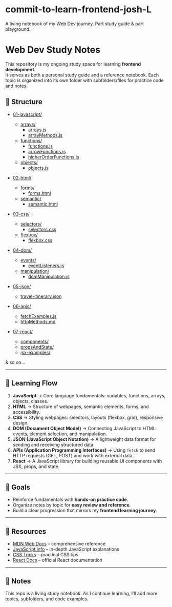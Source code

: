# commit-to-learn-frontend-josh-L
A living notebook of my Web Dev journey. Part study guide &amp; part playground.

# Web Dev Study Notes

This repository is my ongoing study space for learning **frontend development**.  
It serves as both a personal study guide and a reference notebook. Each topic is organized into its own folder with subfolders/files for practice code and notes.

## 📂 Structure

- [01-javascript/](./javascript)
  - [arrays/](./javascript/arrays)
    - [arrays.js](./javascript/arrays/arrays.js)
    - [arrayMethods.js](./javascript/arrays/arrayMethods.js)
  - [functions/](./javascript/functions)
    - [functions.js](./javascript/functions/functions.js)
    - [arrowFunctions.js](./javascript/functions/arrowFunctions.js)
    - [higherOrderFunctions.js](./javascript/functions/higherOrderFunctions.js)
  - [objects/](./javascript/objects)
    - [objects.js](./javascript/objects/objects.js)

- [02-html/](./html)
  - [forms/](./html/forms)
    - [forms.html](./html/forms/forms.html)
  - [semantic/](./html/semantic)
    - [semantic.html](./html/semantic/semantic.html)

- [03-css/](./css)
  - [selectors/](./css/selectors)
    - [selectors.css](./css/selectors/selectors.css)
  - [flexbox/](./css/flexbox)
    - [flexbox.css](./css/flexbox/flexbox.css)

- [04-dom/](./dom)
  - [events/](./dom/events)
    - [eventListeners.js](./dom/events/eventListeners.js)
  - [manipulation/](./dom/manipulation)
    - [domManipulation.js](./dom/manipulation/domManipulation.js)

- [05-json/](./json)
  - [travel-itinerary.json](./json/travel-itinerary.json)

- [06-apis/](./apis)
  - [fetchExamples.js](./apis/fetchExamples.js)
  - [httpMethods.md](./apis/httpMethods.md)

- [07-react/](./react)
  - [components/](./react/components)
  - [propsAndState/](./react/propsAndState)
  - [jsx-examples/](./react/jsx-examples)

& so on...

---

## 📝 Learning Flow

1. **JavaScript** → Core language fundamentals: variables, functions, arrays, objects, classes.  
2. **HTML** → Structure of webpages, semantic elements, forms, and accessibility.  
3. **CSS** → Styling webpages: selectors, layouts (flexbox, grid), responsive design.  
4. **DOM (Document Object Model)** → Connecting JavaScript to HTML: events, element selection, and manipulation.  
5. **JSON (JavaScript Object Notation)** → A lightweight data format for sending and receiving structured data.  
6. **APIs (Application Programming Interfaces)** → Using `fetch` to send HTTP requests (GET, POST) and work with external data.  
7. **React** → A JavaScript library for building reusable UI components with JSX, props, and state.  

---

## 🚀 Goals
- Reinforce fundamentals with **hands-on practice code**.  
- Organize notes by topic for **easy review and reference**.  
- Build a clear progression that mirrors my **frontend learning journey**.  

---

## 🔗 Resources
- [MDN Web Docs](https://developer.mozilla.org/) – comprehensive reference  
- [JavaScript.info](https://javascript.info/) – in-depth JavaScript explanations  
- [CSS Tricks](https://css-tricks.com/) – practical CSS tips  
- [React Docs](https://react.dev/) – official React documentation  

---

## 📌 Notes
This repo is a living study notebook. As I continue learning, I’ll add more topics, subfolders, and code examples.

